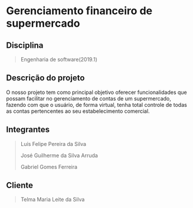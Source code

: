 ﻿# Gerenciamento financeiro de supermercado

## Disciplina
> Engenharia de software(2019.1)

## Descrição do projeto
O nosso projeto tem como principal objetivo oferecer funcionalidades que possam  	facilitar no gerenciamento de contas de um supermercado, fazendo com que o 	usuário, de forma virtual, tenha total controle de todas as contas pertencentes ao 	seu estabelecimento comercial.

## Integrantes
> Luís Felipe Pereira da Silva
>
> José Guilherme da Silva Arruda
>
> Gabriel Gomes Ferreira

## Cliente
> Telma Maria Leite da Silva

